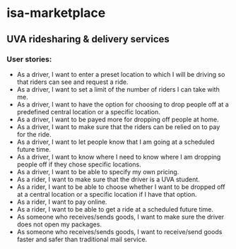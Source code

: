 # isa-marketplace

## UVA ridesharing & delivery services

### User stories:
- As a driver, I want to enter a preset location to which I will be driving so that riders can see and request a ride.
- As a driver, I want to set a limit of the number of riders I can take with me. 
- As a driver, I want to have the option for choosing to drop people off at a predefined central location or a specific location.
- As a driver, I want to be payed more for dropping off people at home.
- As a driver, I want to make sure that the riders can be relied on to pay for the ride. 
- As a driver, I want to let people know that I am going at a scheduled future time. 
- As a driver, I want to know where I need to know where I am dropping people off if they chose specific locations.
- As a driver, I want to be able to specify my own pricing.
- As a rider, I want to make sure that the driver is a UVA student.
- As a rider, I want to be able to choose whether I want to be dropped off at a central location or a specific location if I have that option. 
- As a rider, I want to pay online.
- As a rider, I want to be able to get a ride at a scheduled future time. 
- As someone who receives/sends goods, I want to make sure the driver does not open my packages.
- As someone who receives/sends goods, I want to receive/send goods faster and safer than traditional mail service.
